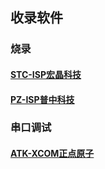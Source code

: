 ## 收录软件
### 烧录
#### [STC-ISP宏晶科技](https://www.stcmcudata.com/index.htm)
#### [PZ-ISP普中科技](http://www.prechin.cn/index.html)
### 串口调试
#### [ATK-XCOM正点原子](http://www.openedv.com/docs/tool/ruanjian/ATK-XCOM.html)

